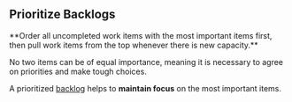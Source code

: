 ## Prioritize Backlogs

<summary>
**Order all uncompleted work items with the most important items first, then pull work items from the top whenever there is new capacity.**
</summary>

No two items can be of equal importance, meaning it is necessary to agree on priorities and make tough choices.

A prioritized [backlog](glossary:backlog) helps to **maintain focus** on the most important items.